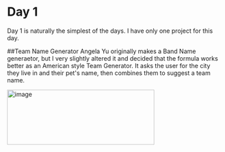# Day 1
Day 1 is naturally the simplest of the days. I have only one project for this day.

##Team Name Generator
Angela Yu originally makes a Band Name generaetor, but I very slightly altered it and decided that the formula works better as an American style Team Generator.
It asks the user for the city they live in and their pet's name, then combines them to suggest a team name.


<img width="344" height="129" alt="image" src="https://github.com/user-attachments/assets/a8426bd5-8300-477b-90a6-ca1582241132" />
